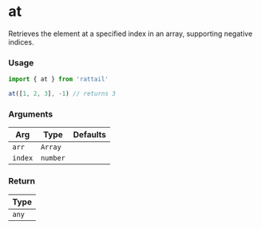 # at

Retrieves the element at a specified index in an array, supporting negative indices.

### Usage

```ts
import { at } from 'rattail'

at([1, 2, 3], -1) // returns 3
```

### Arguments

| Arg     | Type     | Defaults |
| ------- | -------- | -------- |
| `arr`   | `Array`  |          |
| `index` | `number` |          |

### Return

| Type  |
| ----- |
| `any` |
